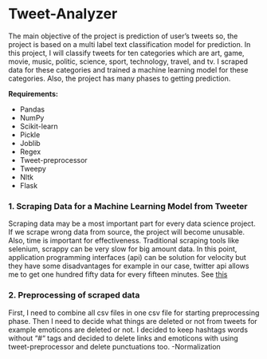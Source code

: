 # Tweet-Analyzer

The main objective of the project is prediction of user’s tweets so, the project is based on a multi label text classification model for prediction. In this project, I will classify tweets for ten categories which are art, game, movie, music, politic, science, sport, technology, travel, and tv. I scraped data for these categories and trained a machine learning model for these categories. Also, the project has many phases to getting prediction.   

**Requirements:**
-	Pandas
-	NumPy
-	Scikit-learn
-	Pickle
-	Joblib
-	Regex
-	Tweet-preprocessor
-	Tweepy
-	Nltk
-	Flask

### 1.	Scraping Data for a Machine Learning Model from Tweeter

Scraping data may be a most important part for every data science project. If we scrape wrong data from source, the project will become unusable. Also, time is important for effectiveness. Traditional scraping tools like selenium, scrappy can be very slow for big amount data. In this point, application programming interfaces (api) can be solution for velocity but they have some disadvantages for example in our case, twitter api allows me to get one hundred fifty data for every fifteen minutes.
See [this](https://github.com/hasretdoguer/Tweet-Analyzer/tree/main/Scraping%20Tweets)

### 2.	Preprocessing of scraped data
First, I need to combine all csv files in one csv file for starting preprocessing phase. Then I need to decide what things are deleted or not from tweets for example emoticons are deleted or not. I decided to keep hashtags words without “#“ tags and decided to delete links and emoticons with using tweet-preprocessor and delete punctuations too.
  -Normalization
